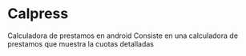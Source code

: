 # Calpress
Calculadora de prestamos en android 
Consiste en una calculadora de prestamos que muestra la cuotas detalladas 
